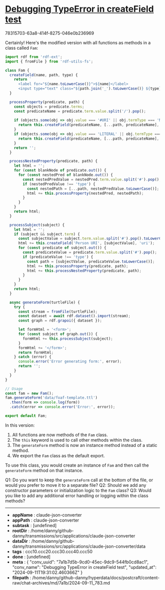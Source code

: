 # [Debugging TypeError in createField test](https://claude.ai/chat/7a1b7d5b-9cd0-45ec-9dc9-544fb0cd8ac1)

78315703-63a8-414f-8275-046e0b236969

 Certainly! Here's the modified version with all functions as methods in a class called `Fam`:

```javascript
import rdf from 'rdf-ext';
import { fromFile } from 'rdf-utils-fs';

class Fam {
  createField(name, path, type) {
    return `
      <label for="${name.toLowerCase()}">${name}</label>
      <input type="text" class="${path.join('_').toLowerCase()} ${type}" name="${name.toLowerCase()}" />`;
  }

  processProperty(predicate, path) {
    const objects = predicate.terms;
    const predicateName = predicate.term.value.split('/').pop();
    
    if (objects.some(obj => obj.value === '#URI' || obj.termType === 'NamedNode')) {
      return this.createField(predicateName, [...path, predicateName], 'uri');
    }
    if (objects.some(obj => obj.value === 'LITERAL' || obj.termType === 'Literal')) {
      return this.createField(predicateName, [...path, predicateName], 'literal');
    }
    return '';
  }

  processNestedProperty(predicate, path) {
    let html = '';
    for (const blankNode of predicate.out()) {
      for (const nestedPred of blankNode.out()) {
        const nestedPredValue = nestedPred.term.value.split('#').pop();
        if (nestedPredValue !== 'type') {
          const nestedPath = [...path, nestedPredValue.toLowerCase()];
          html += this.processProperty(nestedPred, nestedPath);
        }
      }
    }
    return html;
  }

  processSubject(subject) {
    let html = '';
    if (subject && subject.term) {
      const subjectValue = subject.term.value.split('#').pop().toLowerCase();
      html += this.createField('Person URI', [subjectValue], 'uri');
      for (const predicate of subject.out()) {
        const predicateValue = predicate.term.value.split('#').pop();
        if (predicateValue !== 'type') {
          const path = [subjectValue, predicateValue.toLowerCase()];
          html += this.processProperty(predicate, path);
          html += this.processNestedProperty(predicate, path);
        }
      }
    }
    return html;
  }

  async generateForm(turtleFile) {
    try {
      const stream = fromFile(turtleFile);
      const dataset = await rdf.dataset().import(stream);
      const graph = rdf.grapoi({ dataset });

      let formHtml = '<form>';
      for (const subject of graph.out()) {
        formHtml += this.processSubject(subject);
      }
      formHtml += '</form>';
      return formHtml;
    } catch (error) {
      console.error('Error generating form:', error);
      return '';
    }
  }
}

// Usage
const fam = new Fam();
fam.generateForm('data/foaf-template.ttl')
  .then(form => console.log(form))
  .catch(error => console.error('Error:', error));

export default Fam;
```

In this version:

1. All functions are now methods of the `Fam` class.
2. The `this` keyword is used to call other methods within the class.
3. The `generateForm` method is now an instance method instead of a static method.
4. We export the `Fam` class as the default export.

To use this class, you would create an instance of `Fam` and then call the `generateForm` method on that instance.

Q1: Do you want to keep the `generateForm` call at the bottom of the file, or would you prefer to move it to a separate file?
Q2: Should we add any constructor parameters or initialization logic to the `Fam` class?
Q3: Would you like to add any additional error handling or logging within the class methods?

---

* **appName** : claude-json-converter
* **appPath** : claude-json-converter
* **subtask** : [undefined]
* **rootDir** : /home/danny/github-danny/transmissions/src/applications/claude-json-converter
* **dataDir** : /home/danny/github-danny/transmissions/src/applications/claude-json-converter/data
* **tags** : ccc10.ccc20.ccc30.ccc40.ccc50
* **done** : [undefined]
* **meta** : {
  "conv_uuid": "7a1b7d5b-9cd0-45ec-9dc9-544fb0cd8ac1",
  "conv_name": "Debugging TypeError in createField test",
  "updated_at": "2024-09-11T19:31:02.460366Z"
}
* **filepath** : /home/danny/github-danny/hyperdata/docs/postcraft/content-raw/chat-archives/md/7a1b/2024-09-11_783.md